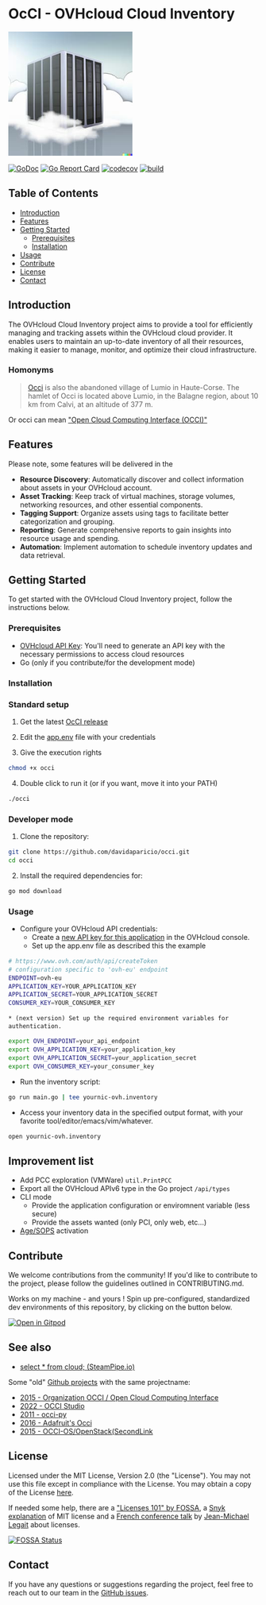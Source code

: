 # OcCI - OVHcloud Cloud Inventory

<p align="left">
<img src="assets/img/occi.jpg" alt="OVHcloud Cloud Inventory logo" title="occi logo" />
</p>

[![GoDoc](https://img.shields.io/badge/godoc-reference-blue.svg?style=flat)](https://pkg.go.dev/github.com/davidaparicio/occi)
[![Go Report Card](https://goreportcard.com/badge/davidaparicio/occi)](https://goreportcard.com/report/davidaparicio/occi)
[![codecov](https://codecov.io/gh/davidaparicio/occi/branch/main/graph/badge.svg?token=VYP4LAODQ6)](https://codecov.io/gh/davidaparicio/occi)
[![build](https://github.com/davidaparicio/occi/actions/workflows/goreleaser.yml/badge.svg)](https://github.com/davidaparicio/occi/actions/workflows/goreleaser.yml)

## Table of Contents

- [Introduction](#introduction)
- [Features](#features)
- [Getting Started](#getting-started)
  - [Prerequisites](#prerequisites)
  - [Installation](#installation)
- [Usage](#usage)
- [Contribute](#contribute)
- [License](#license)
- [Contact](#contact)

## Introduction

The OVHcloud Cloud Inventory project aims to provide a tool for efficiently managing and tracking assets within the OVHcloud cloud provider. It enables users to maintain an up-to-date inventory of all their resources, making it easier to manage, monitor, and optimize their cloud infrastructure.

### Homonyms

> [Occi](https://goo.gl/maps/bQvXDHomeCv98VkF7) is also the abandoned village of Lumio in Haute-Corse. The hamlet of Occi is located above Lumio, in the Balagne region, about 10 km from Calvi, at an altitude of 377 m.

Or occi can mean ["Open Cloud Computing Interface (OCCI)"](https://en.wikipedia.org/wiki/Open_Cloud_Computing_Interface)

## Features

Please note, some features will be delivered in the
- **Resource Discovery**: Automatically discover and collect information about assets in your OVHcloud account.
- **Asset Tracking**: Keep track of virtual machines, storage volumes, networking resources, and other essential components.
- **Tagging Support**: Organize assets using tags to facilitate better categorization and grouping.
- **Reporting**: Generate comprehensive reports to gain insights into resource usage and spending.
- **Automation**: Implement automation to schedule inventory updates and data retrieval.

## Getting Started

To get started with the OVHcloud Cloud Inventory project, follow the instructions below.

### Prerequisites

- [OVHcloud API Key](https://www.ovh.com/auth/api/createToken): You'll need to generate an API key with the necessary permissions to access cloud resources
- Go (only if you contribute/for the development mode)

### Installation

### Standard setup
1. Get the latest [OcCI release](https://github.com/davidaparicio/occi/releases)

2. Edit the [app.env](#usage) file with your credentials

3. Give the execution rights
```bash
chmod +x occi
```

4.  Double click to run it (or if you want, move it into your PATH)
```bash
./occi
```

### Developer mode
1. Clone the repository:

```bash
git clone https://github.com/davidaparicio/occi.git
cd occi
```

2. Install the required dependencies for:
```bash
go mod download
```

### Usage

* Configure your OVHcloud API credentials:
    * Create a [new API key for this application](https://www.ovh.com/auth/api/createToken) in the OVHcloud console.
    * Set up the app.env file as described this the example
```bash
# https://www.ovh.com/auth/api/createToken
# configuration specific to 'ovh-eu' endpoint
ENDPOINT=ovh-eu
APPLICATION_KEY=YOUR_APPLICATION_KEY
APPLICATION_SECRET=YOUR_APPLICATION_SECRET
CONSUMER_KEY=YOUR_CONSUMER_KEY
```
    * (next version) Set up the required environment variables for authentication.
```bash
export OVH_ENDPOINT=your_api_endpoint
export OVH_APPLICATION_KEY=your_application_key
export OVH_APPLICATION_SECRET=your_application_secret
export OVH_CONSUMER_KEY=your_consumer_key
```

* Run the inventory script:
```bash
go run main.go | tee yournic-ovh.inventory
```

* Access your inventory data in the specified output format, with your favorite tool/editor/emacs/vim/whatever.
```bash
open yournic-ovh.inventory
```

## Improvement list
* Add PCC exploration (VMWare) ```util.PrintPCC```
* Export all the OVHcloud APIv6 type in the Go project ```/api/types```
* CLI mode
    * Provide the application configuration or enviromnent variable (less secure)
    * Provide the assets wanted (only PCI, only web, etc...)
* [Age/SOPS](https://devops.datenkollektiv.de/using-sops-with-age-and-git-like-a-pro.html) activation

## Contribute

We welcome contributions from the community! If you'd like to contribute to the project, please follow the guidelines outlined in CONTRIBUTING.md.

Works on my machine - and yours ! Spin up pre-configured, standardized dev environments of this repository, by clicking on the button below.

[![Open in Gitpod](https://gitpod.io/button/open-in-gitpod.svg)](https://gitpod.io/#/https://github.com/davidaparicio/occi)

## See also

* [select * from cloud; (SteamPipe.io)](https://steampipe.io)

Some "old" [Github projects](https://github.com/topics/occi) with the same projectname:
* [2015 - Organization OCCI / Open Cloud Computing Interface](https://github.com/occi)
* [2022 - OCCI Studio](https://github.com/occiware/OCCI-Studio)
* [2011 - occi-py](https://github.com/nyren/occi-py)
* [2016 - Adafruit's Occi](https://github.com/adafruit/Adafruit-Occi)
* [2015 - OCCI-OS/OpenStack](https://github.com/tmetsch/occi-os)[(SecondLink](https://github.com/stackforge/occi-os)

## License
Licensed under the MIT License, Version 2.0 (the "License"). You may not use this file except in compliance with the License.
You may obtain a copy of the License [here](https://choosealicense.com/licenses/mit/).

If needed some help,  there are a ["Licenses 101" by FOSSA](https://fossa.com/blog/open-source-licenses-101-mit-license/), a [Snyk explanation](https://snyk.io/learn/what-is-mit-license/)
of MIT license and a [French conference talk](https://www.youtube.com/watch?v=8WwTe0vLhgc) by [Jean-Michael Legait](https://twitter.com/jmlegait) about licenses.

[![FOSSA Status](https://app.fossa.com/api/projects/git%2Bgithub.com%2Fdavidaparicio%2Focci.svg?type=large)](https://app.fossa.com/projects/git%2Bgithub.com%2Fdavidaparicio%2Focci?ref=badge_large)

## Contact

If you have any questions or suggestions regarding the project, feel free to reach out to our team in the [GitHub issues](https://github.com/davidaparicio/occi/issues).